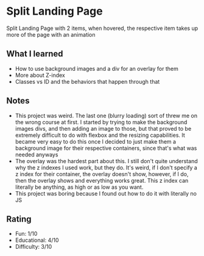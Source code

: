 # Split Landing Page

Split Landing Page with 2 items, when hovered, the respective item takes up more of the page with an animation

## What I learned

- How to use background images and a div for an overlay for them
- More about Z-index
- Classes vs ID and the behaviors that happen through that

## Notes

- This project was weird. The last one (blurry loading) sort of threw me on the wrong course at first. I started by trying to make the background images divs, and then adding an image to those, but that proved to be extremely difficult to do with flexbox and the resizing capabilities. It became very easy to do this once I decided to just make them a background image for their respective containers, since that's what was needed anyways
- The overlay was the hardest part about this. I still don't quite understand why the z indexes I used work, but they do. It's weird, if I don't specify a z index for their container, the overlay doesn't show, however, if I do, then the overlay shows and everything works great. This z index can literally be anything, as high or as low as you want.
- This project was boring because I found out how to do it with literally no JS

## Rating

- Fun: 1/10
- Educational: 4/10
- Difficulty: 3/10
